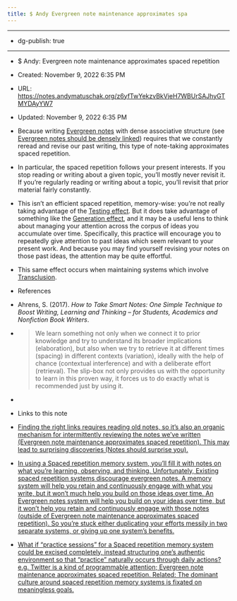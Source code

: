 ```yaml
---
title: $ Andy Evergreen note maintenance approximates spa
---
```


- --

- dg-publish: true

- --

- $ Andy: Evergreen note maintenance approximates spaced repetition

- Created: November 9, 2022 6:35 PM

- URL: https://notes.andymatuschak.org/z6yfTwYekzvBkVjeH7WBUrSAJhyGTMYDAyYW7

- Updated: November 9, 2022 6:35 PM

- Because writing [Evergreen notes](https://notes.andymatuschak.org/z4SDCZQeRo4xFEQ8H4qrSqd68ucpgE6LU155C) with dense associative structure (see [Evergreen notes should be densely linked](https://notes.andymatuschak.org/z2HUE4ABbQjUNjrNemvkTCsLa1LPDRuwh1tXC)) requires that we constantly reread and revise our past writing, this type of note-taking approximates spaced repetition.

- In particular, the spaced repetition follows your present interests. If you stop reading or writing about a given topic, you’ll mostly never revisit it. If you’re regularly reading or writing about a topic, you’ll revisit that prior material fairly constantly.

- This isn’t an efficient spaced repetition, memory-wise: you’re not really taking advantage of the [Testing effect](https://notes.andymatuschak.org/z45mhbpabsigFceeSiRyDXZdvcRqvE2A1xMsn). But it does take advantage of something like the [Generation effect](https://notes.andymatuschak.org/z3iJVoXtJBUJHq9Tb6i8Kv4EK7oNbriHh4N2y), and it may be a useful lens to think about managing your attention across the corpus of ideas you accumulate over time. Specifically, this practice will encourage you to repeatedly give attention to past ideas which seem relevant to your present work. And because you may find yourself revising your notes on those past ideas, the attention may be quite effortful.

- This same effect occurs when maintaining systems which involve [Transclusion](https://notes.andymatuschak.org/z2GUhQPz6czF4cUDBFQFJjmT4zfK4Kom2Sg1).

- References

- Ahrens, S. (2017). *How to Take Smart Notes: One Simple Technique to Boost Writing, Learning and Thinking – for Students, Academics and Nonfiction Book Writers*.

- > We learn something not only when we connect it to prior knowledge and try to understand its broader implications (elaboration), but also when we try to retrieve it at different times (spacing) in different contexts (variation), ideally with the help of chance (contextual interference) and with a deliberate effort (retrieval). The slip-box not only provides us with the opportunity to learn in this proven way, it forces us to do exactly what is recommended just by using it.

- > 

- Links to this note

- [Finding the right links requires reading old notes, so it’s also an organic mechanism for intermittently reviewing the notes we’ve written (Evergreen note maintenance approximates spaced repetition). This may lead to surprising discoveries (Notes should surprise you).](https://notes.andymatuschak.org/z2HUE4ABbQjUNjrNemvkTCsLa1LPDRuwh1tXC)

- [In using a Spaced repetition memory system, you’ll fill it with notes on what you’re learning, observing, and thinking. Unfortunately, Existing spaced repetition systems discourage evergreen notes. A memory system will help you retain and continuously engage with what you write, but it won’t much help you build on those ideas over time. An Evergreen notes system will help you build on your ideas over time, but it won’t help you retain and continuously engage with those notes (outside of Evergreen note maintenance approximates spaced repetition). So you’re stuck either duplicating your efforts messily in two separate systems, or giving up one system’s benefits.](https://notes.andymatuschak.org/z5ARNXtS5VxteskEW91S1yYTgAcLABNXsZuJE)

- [What if “practice sessions” for a Spaced repetition memory system could be excised completely, instead structuring one’s authentic environment so that “practice” naturally occurs through daily actions? e.g. Twitter is a kind of programmable attention; Evergreen note maintenance approximates spaced repetition. Related: The dominant culture around spaced repetition memory systems is fixated on meaningless goals.](https://notes.andymatuschak.org/zKQs1fYnn4uzdws1KZc9pxkT3NUHastcMYq)
